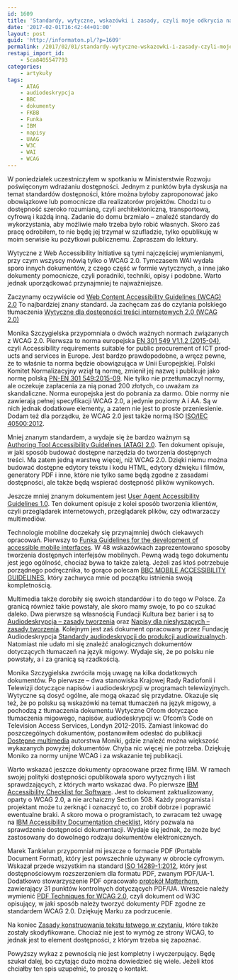 ```yaml
---
id: 1609
title: 'Standardy, wytyczne, wskazówki i zasady, czyli moje odkrycia na potrzeby wydawania środków unijnych.'
date: '2017-02-01T16:42:44+01:00'
layout: post
guid: 'http://informaton.pl/?p=1609'
permalink: /2017/02/01/standardy-wytyczne-wskazowki-i-zasady-czyli-moje-odkrycia-na-potrzeby-wydawania-srodkow-unijnych/
restapi_import_id:
    - 5ca8405547793
categories:
    - artykuły
tags:
    - ATAG
    - audiodeskrypcja
    - BBC
    - dokumenty
    - FKBB
    - Funka
    - IBM
    - napisy
    - UAAG
    - W3C
    - WAI
    - WCAG
---
```


W poniedziałek uczestniczyłem w spotkaniu w Ministerstwie Rozwoju poświęconym wdrażaniu dostępności. Jednym z punktów była dyskusja na temat standardów dostępności, które można byłoby zaproponować jako obowiązkowe lub pomocnicze dla realizatorów projektów. Chodzi tu o dostępność szeroko rozumianą, czyli architektoniczną, transportową, cyfrową i każdą inną. Zadanie do domu brzmiało – znaleźć standardy do wykorzystania, aby możliwie mało trzeba było robić własnych. Skoro zaś pracę odrobiłem, to nie będę jej trzymał w szufladzie, tylko opublikuję w moim serwisie ku pożytkowi publicznemu. Zapraszam do lektury.

Wytyczne z Web Accessibility Initiative są tymi najczęściej wymienianymi, przy czym wszyscy mówią tylko o WCAG 2.0. Tymczasem WAI wydała sporo innych dokumentów, z czego część w formie wytycznych, a inne jako dokumenty pomocnicze, czyli poradniki, techniki, opisy i podobne. Warto jednak uporządkować przynajmniej te najważniejsze.

Zaczynamy oczywiście od [Web Content Accessibility Guidelines (WCAG) 2.0](http://www.w3.org/TR/WCAG20/) To najbardziej znany standard. Ja zachęcam zaś do czytania polskiego tłumaczenia [Wytyczne dla dostępności treści internetowych 2.0 (WCAG 2.0)](http://fdc.org.pl/wcag2/)

Monika Szczygielska przypomniała o dwóch ważnych normach związanych z WCAG 2.0. Pierwsza to norma europejska [EN 301 549 V1.1.2 (2015-04)](http://www.etsi.org/deliver/etsi_en/301500_301599/301549/01.01.02_60/en_301549v010102p.pdf), czyli <span lang="en">Accessibility requirements suitable for public procurement of ICT products and services in Europe</span>. Jest bardzo prawdopodobne, a wręcz pewne, że to właśnie ta norma będzie obowiązująca w Unii Europejskiej. Polski Komitet Normalizacyjny wziął tą normę, zmienił jej nazwę i publikuje jako normę polską [PN-EN 301 549:2015-09](http://sklep.pkn.pl/pn-en-301-549-2015-09e.html?options=cart). Nie tylko nie przetłumaczył normy, ale oczekuje zapłacenia za nią ponad 200 złotych, co uważam za skandaliczne. Norma europejska jest do pobrania za darmo. Obie normy nie zawierają pełnej specyfikacji WCAG 2.0, a jedynie poziomy A i AA. Są w nich jednak dodatkowe elementy, a zatem nie jest to proste przeniesienie. Dodam też dla porządku, że WCAG 2.0 jest także normą ISO [ISO/IEC 40500:2012](http://www.iso.org/iso/iso_catalogue/catalogue_tc/catalogue_detail.htm?csnumber=58625).

Mniej znanym standardem, a wydaje się że bardzo ważnym są  
[Authoring Tool Accessibility Guidelines (ATAG) 2.0](https://www.w3.org/TR/ATAG20/). Ten dokument opisuje, w jaki sposób budować dostępne narzędzia do tworzenia dostępnych treści. Ma zatem jedną warstwę więcej, niż WCAG 2.0. Dzięki niemu można budować dostępne edytory tekstu i kodu HTML, edytory dźwięku i filmów, generatory PDF i inne, które nie tylko same będą zgodne z zasadami dostępności, ale także będą wspierać dostępność plików wynikowych.

Jeszcze mniej znanym dokumentem jest [User Agent Accessibility Guidelines 1.0](https://www.w3.org/TR/UAAG10/). Ten dokument opisuje z kolei sposób tworzenia klientów, czyli przeglądarek internetowych, przeglądarek plików, czy odtwarzaczy multimediów.

Technologie mobilne doczekały się przynajmniej dwóch ciekawych opracowań. Pierwszy to [Funka Guidelines for the development of accessible mobile interfaces](http://www.funka.com/contentassets/5f0cb573b62f4bfaaa7eeed6151336b5/guidelines_for_the_development_of_accessible_mobile_interfaces.pdf). W 48 wskazówkach zaprezentowano sposoby tworzenia dostępnych interfejsów mobilnych. Pewną wadą tego dokumentu jest jego ogólność, chociaż bywa to także zaletą. Jeżeli zaś ktoś potrzebuje porządnego podręcznika, to gorąco polecam [BBC MOBILE ACCESSIBILITY GUIDELINES](http://www.bbc.co.uk/guidelines/futuremedia/accessibility/mobile), który zachwyca mnie od początku istnienia swoją kompletnością.

Multimedia także dorobiły się swoich standardów i to do tego w Polsce. Za granicą również takie powstały, ale skoro mamy swoje, to po co szukać daleko. Dwa pierwsze są własnością Fundacji Kultura bez barier i są to [Audiodeskrypcja – zasady tworzenia](http://dzieciom.pl/wp-content/uploads/2012/09/Audiodeskrypcja-zasady-tworzenia.pdf) oraz [Napisy dla niesłyszących – zasady tworzenia](http://dzieciom.pl/wp-content/uploads/2012/09/Napisy-dla-nieslyszacych-zasady-tworzenia.pdf). Kolejnym jest zaś dokument opracowany przez Fundację Audiodeskrypcja [Standardy audiodeskrypcji do produkcji audiowizualnych](http://www.audiodeskrypcja.org.pl/standardy-tworzenia-audiodeskrypcji/do-produkcji-audiowizualnych.html). Natomiast nie udało mi się znaleźć analogicznych dokumentów dotyczących tłumaczeń na język migowy. Wydaje się, że po polsku nie powstały, a i za granicą są rzadkością.

Monika Szczygielska zwróciła moją uwagę na kilka dodatkowych dokumentów. Po pierwsze – dwa stanowiska Krajowej Rady Radiofonii i Telewizji dotyczące napisów i audiodeskrypcji w programach telewizyjnych. Wytyczne są dosyć ogólne, ale mogą okazać się przydatne. Okazuje się też, że po polsku są wskazówki na temat tłumaczeń na język migowy, a pochodzą z tłumaczenia dokumentu Wytyczne Ofcom dotyczące tłumaczenia migowego, napisów, audiodeskrypcji w: <span lang="en">Ofcom’s Code on Television Access Services, Londyn 2012-2015</span>. Zamiast linkować do poszczególnych dokumentów, postanowiłem odesłać do publikacji [Dostępne multimedia](http://www.widzialni.org/container/Dostepne-multimedia.pdf) autorstwa Moniki, gdzie znaleźć można większość wykazanych powyżej dokumentów. Chyba nic więcej nie potrzeba. Dziękuję Moniko za normy unijne WCAG i za wskazanie tej publikacji.

Warto wskazać jeszcze dokumenty opracowane przez firmę IBM. W ramach swojej polityki dostępności opublikowała sporo wytycznych i list sprawdzających, z których warto wskazać dwa. Po pierwsze [IBM Accessibility Checklist for Software](http://www-03.ibm.com/able/guidelines/ci162/accessibility_checklist.html). Jest to dokument zaktualizowany, oparty o WCAG 2.0, a nie archaiczny Section 508. Każdy programista i projektant może tu zerknąć i oznaczyć to, co zrobił dobrze i poprawić ewentualne braki. A skoro mowa o programistach, to zwracam też uwagę na [IBM Accessibility Documentation checklist](http://www-03.ibm.com/able/guidelines/documentation/accessdoc.html), który pozwala na sprawdzenie dostępności dokumentacji. Wydaje się jednak, że może być zastosowany do dowolnego rodzaju dokumentów elektronicznych.

Marek Tankielun przypomniał mi jeszcze o formacie PDF (Portable Document Format), który jest powszechnie używany w obrocie cyfrowym. Wskazał przede wszystkim na standard [ISO 14289-1:2012](http://www.iso.org/iso/catalogue_detail.htm?csnumber=54564), który jest dostępnościowym rozszerzeniem dla formatu PDF, zwanym PDF/UA-1. Dodatkowo stowarzyszenie PDF opracowało [protokół Matterhorn](https://www.pdfa.org/wp-content/until2016_uploads/2014/06/MatterhornProtocol_1-02.pdf), zawierający 31 punktów kontrolnych dotyczących PDF/UA. Wreszcie należy wymienić [PDF Techniques for WCAG 2.0](https://www.w3.org/TR/WCAG-TECHS/pdf.html), czyli dokument od W3C opisujący, w jaki sposób należy tworzyć dokumenty PDF zgodne ze standardem WCAG 2.0. Dziękuję Marku za podrzucenie.

Na koniec [Zasady konstruowania tekstu łatwego w czytaniu](http://www.pfron.org.pl/ebi/poprzednie-wydania/numer-32012-pfron-latw/12,Zasadykonstruowaniatekstulatwegowczytaniu.html), które także zostały skodyfikowane. Chociaż nie jest to wymóg ze strony WCAG, to jednak jest to element dostępności, z którym trzeba się zapoznać.

Powyższy wykaz z pewnością nie jest kompletny i wyczerpujący. Będę szukał dalej, bo czytając dużo można dowiedzieć się wiele. Jeżeli ktoś chciałby ten spis uzupełnić, to proszę o kontakt.